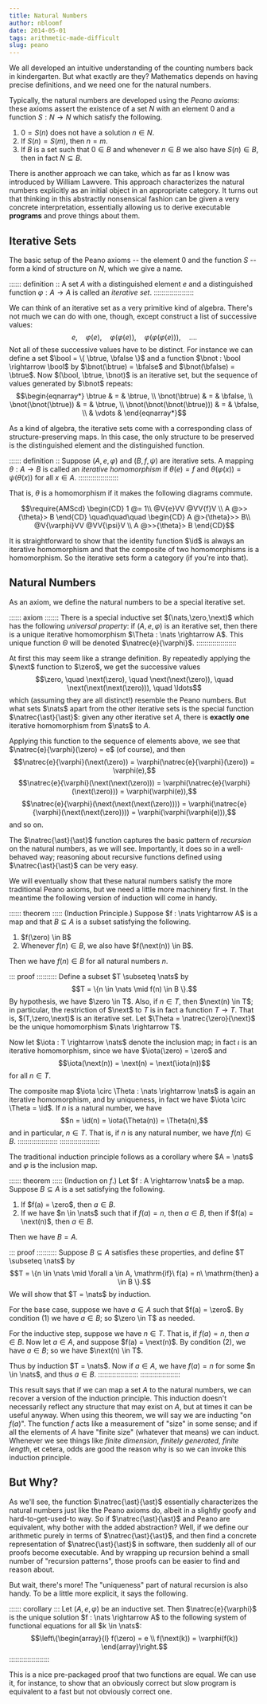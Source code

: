 ```yaml
---
title: Natural Numbers
author: nbloomf
date: 2014-05-01
tags: arithmetic-made-difficult
slug: peano
---
```


We all developed an intuitive understanding of the counting numbers back in kindergarten. But what exactly are they? Mathematics depends on having precise definitions, and we need one for the natural numbers.

Typically, the natural numbers are developed using the *Peano axioms*: these axioms assert the existence of a set $N$ with an element 0 and a function $S : N \rightarrow N$ which satisfy the following.

1. $0 = S(n)$ does not have a solution $n \in N$.
2. If $S(n) = S(m)$, then $n = m$.
3. If $B$ is a set such that $0 \in B$ and whenever $n \in B$ we also have $S(n) \in B$, then in fact $N \subseteq B$.

There is another approach we can take, which as far as I know was introduced by William Lawvere. This approach characterizes the natural numbers explicitly as an initial object in an appropriate category. It turns out that thinking in this abstractly nonsensical fashion can be given a very concrete interpretation, essentially allowing us to derive executable **programs** and prove things about them.


Iterative Sets
--------------

The basic setup of the Peano axioms -- the element 0 and the function $S$ -- form a kind of structure on $N$, which we give a name.

:::::: definition ::
A set $A$ with a distinguished element $e$ and a distinguished function $\varphi : A \rightarrow A$ is called an *iterative set*.
::::::::::::::::::::

We can think of an iterative set as a very primitive kind of algebra. There's not much we can do with one, though, except construct a list of successive values: $$e, \quad \varphi(e), \quad \varphi(\varphi(e)), \quad \varphi(\varphi(\varphi(e))), \quad \ldots.$$ Not all of these successive values have to be distinct. For instance we can define a set $\bool = \{ \btrue, \bfalse \}$ and a function $\bnot : \bool \rightarrow \bool$ by $\bnot(\btrue) = \bfalse$ and $\bnot(\bfalse) = \btrue$. Now $(\bool, \btrue, \bnot)$ is an iterative set, but the sequence of values generated by $\bnot$ repeats:
$$\begin{eqnarray*}
\btrue & = & \btrue, \\
\bnot(\btrue) & = & \bfalse, \\
\bnot(\bnot(\btrue)) & = & \btrue, \\
\bnot(\bnot(\bnot(\btrue))) & = & \bfalse, \\
 & \vdots &
\end{eqnarray*}$$

As a kind of algebra, the iterative sets come with a corresponding class of structure-preserving maps. In this case, the only structure to be preserved is the distinguished element and the distinguished function.

:::::: definition ::
Suppose $(A,e,\varphi)$ and $(B,f,\psi)$ are iterative sets. A mapping $\theta : A \rightarrow B$ is called an *iterative homomorphism* if $\theta(e) = f$ and $\theta(\varphi(x)) = \psi(\theta(x))$ for all $x \in A$.
::::::::::::::::::::

That is, $\theta$ is a homomorphism if it makes the following diagrams commute.

$$\require{AMScd}
\begin{CD}
1 @= 1\\
@V{e}VV @VV{f}V \\
A @>>{\theta}> B
\end{CD}
\quad\quad\quad
\begin{CD}
A @>{\theta}>> B\\
@V{\varphi}VV @VV{\psi}V \\
A @>>{\theta}> B
\end{CD}$$

It is straightforward to show that the identity function $\id$ is always an iterative homomorphism and that the composite of two homomorphisms is a homomorphism. So the iterative sets form a category (if you're into that).


Natural Numbers
---------------

As an axiom, we define the natural numbers to be a special iterative set.

:::::: axiom :::::::
There is a special inductive set $(\nats,\zero,\next)$ which has the following *universal property*: if $(A,e,\varphi)$ is an iterative set, then there is a unique iterative homomorphism $\Theta : \nats \rightarrow A$. This unique function $\Theta$ will be denoted $\natrec{e}{\varphi}$.
::::::::::::::::::::

At first this may seem like a strange definition. By repeatedly applying the $\next$ function to $\zero$, we get the successive values $$\zero, \quad \next(\zero), \quad \next(\next(\zero)), \quad \next(\next(\next(\zero))), \quad \ldots$$ which (assuming they are all distinct!) resemble the Peano numbers. But what sets $\nats$ apart from the other iterative sets is the special function $\natrec{\ast}{\ast}$: given any other iterative set $A$, there is **exactly one** iterative homomorphism from $\nats$ to $A$.

Applying this function to the sequence of elements above, we see that $\natrec{e}{\varphi}(\zero) = e$ (of course), and then $$\natrec{e}{\varphi}(\next(\zero)) = \varphi(\natrec{e}{\varphi}(\zero)) = \varphi(e),$$ $$\natrec{e}{\varphi}(\next(\next(\zero))) = \varphi(\natrec{e}{\varphi}(\next(\zero))) = \varphi(\varphi(e)),$$ $$\natrec{e}{\varphi}(\next(\next(\next(\zero)))) = \varphi(\natrec{e}{\varphi}(\next(\next(\zero)))) = \varphi(\varphi(\varphi(e))),$$ and so on.

The $\natrec{\ast}{\ast}$ function captures the basic pattern of *recursion* on the natural numbers, as we will see. Importantly, it does so in a well-behaved way; reasoning about recursive functions defined using $\natrec{\ast}{\ast}$ can be very easy.

We will eventually show that these natural numbers satisfy the more traditional Peano axioms, but we need a little more machinery first. In the meantime the following version of induction will come in handy.

:::::: theorem :::::
(Induction Principle.) Suppose $f : \nats \rightarrow A$ is a map and that $B \subseteq A$ is a subset satisfying the following.

1. $f(\zero) \in B$
2. Whenever $f(n) \in B$, we also have $f(\next(n)) \in B$.

Then we have $f(n) \in B$ for all natural numbers $n$.

::: proof ::::::::::
Define a subset $T \subseteq \nats$ by $$T = \{n \in \nats \mid f(n) \in B \}.$$ By hypothesis, we have $\zero \in T$. Also, if $n \in T$, then $\next(n) \in T$; in particular, the restriction of $\next$ to $T$ is in fact a function $T \rightarrow T$. That is, $(T,\zero,\next)$ is an iterative set. Let $\Theta = \natrec{\zero}{\next}$ be the unique homomorphism $\nats \rightarrow T$.

Now let $\iota : T \rightarrow \nats$ denote the inclusion map; in fact $\iota$ is an iterative homomorphism, since we have $\iota(\zero) = \zero$ and $$\iota(\next(n)) = \next(n) = \next(\iota(n))$$ for all $n \in T$.

The composite map $\iota \circ \Theta : \nats \rightarrow \nats$ is again an iterative homomorphism, and by uniqueness, in fact we have $\iota \circ \Theta = \id$. If $n$ is a natural number, we have $$n = \id(n) = \iota(\Theta(n)) = \Theta(n),$$ and in particular, $n \in T$. That is, if $n$ is any natural number, we have $f(n) \in B$.
::::::::::::::::::::
::::::::::::::::::::

The traditional induction principle follows as a corollary where $A = \nats$ and $\varphi$ is the inclusion map.

:::::: theorem :::::
(Induction on $f$.) Let $f : A \rightarrow \nats$ be a map. Suppose $B \subseteq A$ is a set satisfying the following.

1. If $f(a) = \zero$, then $a \in B$.
2. If we have $n \in \nats$ such that if $f(a) = n$, then $a \in B$, then if $f(a) = \next(n)$, then $a \in B$.

Then we have $B = A$.

::: proof ::::::::::
Suppose $B \subseteq A$ satisfies these properties, and define $T \subseteq \nats$ by $$T = \{n \in \nats \mid \forall a \in A, \mathrm{if}\ f(a) = n\ \mathrm{then} a \in B \}.$$ We will show that $T = \nats$ by induction.

For the base case, suppose we have $a \in A$ such that $f(a) = \zero$. By condition (1) we have $a \in B$; so $\zero \in T$ as needed.

For the inductive step, suppose we have $n \in T$. That is, if $f(a) = n$, then $a \in B$. Now let $a \in A$, and suppose $f(a) = \next(n)$. By condition (2), we have $a \in B$; so we have $\next(n) \in T$.

Thus by induction $T = \nats$. Now if $a \in A$, we have $f(a) = n$ for some $n \in \nats$, and thus $a \in B$.
::::::::::::::::::::
::::::::::::::::::::

This result says that if we can map a set $A$ to the natural numbers, we can recover a version of the induction principle. This induction doesn't necessarily reflect any structure that may exist on $A$, but at times it can be useful anyway. When using this theorem, we will say we are inducting "on $f(a)$". The function $f$ acts like a measurement of "size" in some sense; and if all the elements of $A$ have "finite size" (whatever that means) we can induct. Whenever we see things like *finite dimension*, *finitely generated*, *finite length*, et cetera, odds are good the reason why is so we can invoke this induction principle.


But Why?
--------

As we'll see, the function $\natrec{\ast}{\ast}$ essentially characterizes the natural numbers just like the Peano axioms do, albeit in a slightly goofy and hard-to-get-used-to way. So if $\natrec{\ast}{\ast}$ and Peano are equivalent, why bother with the added abstraction? Well, if we define our arithmetic purely in terms of $\natrec{\ast}{\ast}$, and then find a concrete representation of $\natrec{\ast}{\ast}$ in software, then suddenly all of our proofs become executable. And by wrapping up recursion behind a small number of "recursion patterns", those proofs can be easier to find and reason about.

But wait, there's more! The "uniqueness" part of natural recursion is also handy. To be a little more explicit, it says the following.

:::::: corollary :::
Let $(A,e,\varphi)$ be an inductive set. Then $\natrec{e}{\varphi}$ is the unique solution $f : \nats \rightarrow A$ to the following system of functional equations for all $k \in \nats$:
$$\left\{\begin{array}{l}
 f(\zero) = e \\
 f(\next(k)) = \varphi(f(k))
\end{array}\right.$$
::::::::::::::::::::

This is a nice pre-packaged proof that two functions are equal. We can use it, for instance, to show that an obviously correct but slow program is equivalent to a fast but not obviously correct one.
